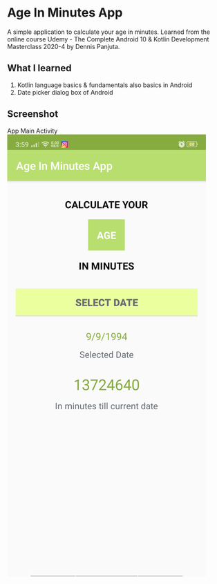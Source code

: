 # Age In Minutes App

A simple application to calculate your age in minutes. Learned from the online course Udemy - The Complete Android 10 & Kotlin Development Masterclass 2020-4 by Dennis Panjuta.

## What I learned

1. Kotlin language basics & fundamentals also basics in Android
2. Date picker dialog box of Android

## Screenshot

App Main Activity
![main activity](https://github.com/ryecoder/AgeInMinutes/blob/main/app_sc_1.png?raw=true)

 
